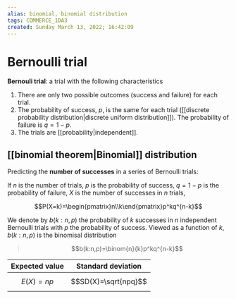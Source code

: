 ```yaml
---
alias: binomial, binomial distribution
tags: COMMERCE_1DA3
created: Sunday March 13, 2022; 16:42:09 
---
```

# Bernoulli trial
**Bernouli trial**: a trial with the following characteristics
1. There are only two possible outcomes (success and failure) for each trial.
2. The probability of success, $p$, is the same for each trial ([[discrete probability distribution|discrete uniform distribution]]). The probability of failure is $q=1-p$. 
3. The trials are [[probability|independent]]. 

## [[binomial theorem|Binomial]] distribution

Predicting the **number of successes** in a series of Bernoulli trials:

If $n$ is the number of trials, $p$ is the probability of success, $q=1-p$ is the probability of failure, $X$ is the number of successes in $n$ trials,

$$P(X=k)=\begin{pmatrix}n\\k\end{pmatrix}p^kq^{n-k}$$

We denote by $b(k:n,p)$ the probability of $k$ successes in $n$ independent Bernoulli trials with $p$ the probability of success. Viewed as a function of $k$, $b(k:n,p)$ is the binomisal distribution
> $$b(k:n,p)=\binom{n}{k}p^kq^{n-k}$$

| Expected value | Standard deviation   |
| -------------- | -------------------- |
| $$E(X)=np$$    | $$SD(X)=\sqrt{npq}$$ | 
